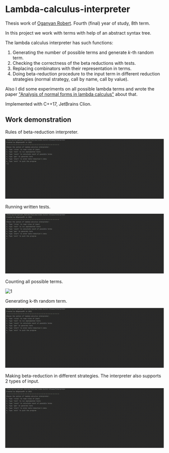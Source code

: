 # Lambda-calculus-interpreter
Thesis work of [Oganyan Robert](https://t.me/robasti). Fourth (final) year of study, 8th term.

In this project we work with terms with help of an abstract syntax tree.

The lambda calculus interpreter has such functions:

1. Generating the number of possible terms and generate *k*-th random term.
2. Checking the correctness of the beta reductions with tests.
3. Replacing combinators with their representation in terms.
4. Doing beta-reduction procedure to the input term in different reduction strategies (normal strategy, call by name, call by value).

Also I did some experiments on all possible lambda terms and wrote the paper ["Analysis of normal forms in lambda calculus"](https://medium.com/@Robasti/analysis-of-normal-forms-in-lambda-calculus-2de201df933d) about that.

Implemented with C++17, JetBrains Clion.

## Work demonstration

Rules of beta-reduction interpreter.

![1](./src_md/2.gif)

Running written tests.

![1](./src_md/3.gif)

Counting all possible terms.

![1](./src_md/1.gif)

Generating k-th random term.

![1](./src_md/4.gif)

Making beta-reduction in different strategies. The interpreter also supports 2 types of input.

![1](./src_md/5.gif)
